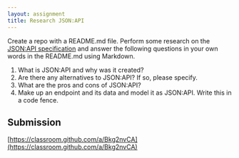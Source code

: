 ```yaml
---
layout: assignment
title: Research JSON:API
---
```


Create a repo with a README.md file. Perform some research on the [JSON:API specification](https://jsonapi.org/) and answer the following questions in your own words in the README.md using Markdown.

1. What is JSON:API and why was it created?
1. Are there any alternatives to JSON:API? If so, please specify.
1. What are the pros and cons of JSON:API?
1. Make up an endpoint and its data and model it as JSON:API. Write this in a code fence.

## Submission

[https://classroom.github.com/a/Bkg2nvCA](https://classroom.github.com/a/Bkg2nvCA)